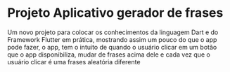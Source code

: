 # Projeto Aplicativo gerador de frases

Um novo projeto para colocar os conhecimentos da linguagem Dart e do Framework Flutter em prática, mostrando assim um pouco do que o app pode fazer, o app, tem o intuito de quando o usuário clicar em um botão que o app disponibiliza, mudar de frases acima dele e cada vez que o usuário clicar é uma frases aleatória diferente
